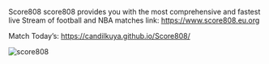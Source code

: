 Score808
score808 provides you with the most comprehensive and fastest live Stream of football and NBA matches link: https://www.score808.eu.org

Match Today’s: https://candilkuya.github.io/Score808/

![score808](https://user-images.githubusercontent.com/52884009/207606067-b063f248-68f5-445b-84c1-dc15c950071b.png)

